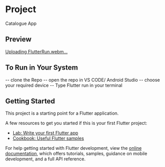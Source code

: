 # Project
Catalogue App

## Preview
[Uploading FlutterRun.webm…]()


## To Run in Your System
-- clone the Repo
-- open the repo in VS CODE/ Android Studio
-- choose your required device
-- Type Flutter run in your terminal
## Getting Started

This project is a starting point for a Flutter application.

A few resources to get you started if this is your first Flutter project:

- [Lab: Write your first Flutter app](https://docs.flutter.dev/get-started/codelab)
- [Cookbook: Useful Flutter samples](https://docs.flutter.dev/cookbook)

For help getting started with Flutter development, view the
[online documentation](https://docs.flutter.dev/), which offers tutorials,
samples, guidance on mobile development, and a full API reference.
